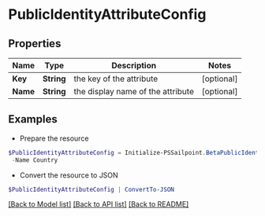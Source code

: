 # PublicIdentityAttributeConfig
## Properties

Name | Type | Description | Notes
------------ | ------------- | ------------- | -------------
**Key** | **String** | the key of the attribute | [optional] 
**Name** | **String** | the display name of the attribute | [optional] 

## Examples

- Prepare the resource
```powershell
$PublicIdentityAttributeConfig = Initialize-PSSailpoint.BetaPublicIdentityAttributeConfig  -Key country `
 -Name Country
```

- Convert the resource to JSON
```powershell
$PublicIdentityAttributeConfig | ConvertTo-JSON
```

[[Back to Model list]](../README.md#documentation-for-models) [[Back to API list]](../README.md#documentation-for-api-endpoints) [[Back to README]](../README.md)

